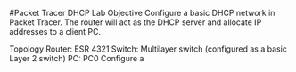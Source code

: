 
#Packet Tracer DHCP Lab
Objective
Configure a basic DHCP network in Packet Tracer. The router will act as the DHCP server and allocate IP addresses to a client PC.

Topology
Router: ESR 4321
Switch: Multilayer switch (configured as a basic Layer 2 switch)
PC: PC0
Configure a
